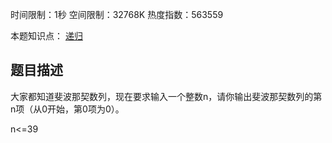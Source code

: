 时间限制：1秒 空间限制：32768K 热度指数：563559

本题知识点： [递归](https://www.nowcoder.com/questionCenter?questionTypes=000100&mutiTagIds=591)

## 题目描述

大家都知道斐波那契数列，现在要求输入一个整数n，请你输出斐波那契数列的第n项（从0开始，第0项为0）。

n<=39
